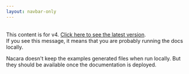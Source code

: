 ```yaml
---
layout: navbar-only
---
```


<div class="container">
    <br/>
    <div class="notification is-warning has-text-black">
        This content is for v4. <a href="/Fable.Form/index.html">Click here to see the latest version</a>.
    </div>
    <div>
        <div class="container">
            <div id="root">
            If you see this message, it means that you are probably running the docs locally.

Nacara doesn't keep the examples generated files when run locally. But they should be available once the documentation is deployed.
            </div>
        </div>
    </div>
</div>

<script type="module" defer="defer" crossorigin src="dist/index.js"></script>
